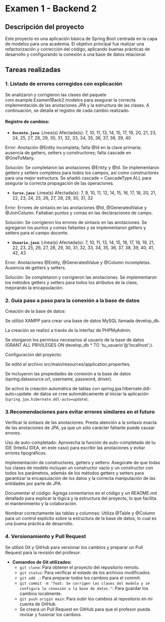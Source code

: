 # Examen 1 - Backend 2

## Descripción del proyecto
Este proyecto es una aplicación básica de Spring Boot centrada en la capa de modelos para una academia. 
El objetivo principal fue realizar una refactorización y corrección del código, aplicando buenas prácticas de desarrollo
y configurando la conexión a una base de datos relacional.

## Tareas realizadas

### 1. Listado de errores corregidos con explicación
Se analizaron y corrigieron las clases del paquete com.example.Examen1Back2.modelos para asegurar la correcta 
implementación de las anotaciones JPA y la estructura de las clases. A continuación, se detalla el registro de cada 
cambio realizado.

#### Registro de cambios:

- **`Docente.java`**:
Línea(s) Afectada(s): 7, 10, 11, 13, 14, 15, 17, 19, 20, 21, 23, 24, 25, 27, 28, 29, 30, 31, 32, 33, 34, 35, 36, 37, 38,
39, 40

Error: Anotación @Entity incompleta; falta @Id en la clave primaria; ausencia de getters, setters y constructores; falta
cascade en @OneToMany.

Solución: Se completaron las anotaciones @Entity y @Id. Se implementaron getters y setters completos para todos los 
campos, así como constructores para una mejor estructura. Se añadió cascade = CascadeType.ALL para asegurar la 
correcta propagación de las operaciones.

- **`Curso.java`**:
  Línea(s) Afectada(s): 7, 9, 10, 11, 12, 14, 15, 16, 17, 18, 20, 21, 22, 23, 24, 25, 26, 27, 28, 29, 30, 31, 32

Error: Errores de sintaxis en las anotaciones @Id, @GeneratedValue y @JoinColumn. Faltaban puntos y comas en las 
declaraciones de campo.

Solución: Se corrigieron los errores de sintaxis en las anotaciones. Se agregaron los puntos y comas faltantes y se 
implementaron getters y setters para el campo docente.

- **`Usuario.java`**:
  Línea(s) Afectada(s): 7, 10, 11, 13, 14, 15, 16, 17, 18, 19, 21, 22, 23, 25, 26, 27, 28, 29, 30, 31, 32, 33, 34, 35, 
36, 37, 38, 39, 40, 41, 42, 43

Error: Anotaciones @Entity, @GeneratedValue y @Column incompletas. Ausencia de getters y setters.

Solución: Se completaron y corrigieron las anotaciones. Se implementaron los métodos getters y setters para todos 
los atributos de la clase, mejorando la encapsulación.

### 2. Guía paso a paso para la conexión a la base de datos

Creación de la base de datos:

Se utilizó XAMPP para crear una base de datos MySQL llamada develop_db.

La creación se realizó a través de la interfaz de PHPMyAdmin.

Se otorgaron los permisos necesarios al usuario de la base de datos 
(GRANT ALL PRIVILEGES ON develop_db.* TO 'tu_usuario'@'localhost';).

Configuración del proyecto:

Se editó el archivo src/main/resources/application.properties.

Se incluyeron las propiedades de conexión a la base de datos (spring.datasource.url, username, password, driver).

Se activó la creación automática de tablas con spring.jpa.hibernate.ddl-auto=update. de datos se cree 
automáticamente al iniciar la aplicación (`spring.jpa.hibernate.ddl-auto=update`).

### 3.Recomendaciones para evitar errores similares en el futuro

Verificar la sintaxis de las anotaciones: Presta atención a la sintaxis exacta de las anotaciones de JPA, ya que un 
sólo carácter faltante puede causar errores.

Uso de auto-completado: Aprovecha la función de auto-completado de tu IDE (IntelliJ IDEA, en este caso) para escribir 
las anotaciones y evitar errores tipográficos.

Implementación de constructores, getters y setters: Asegúrate de que todas tus clases de modelo incluyan un constructor 
vacío y un constructor con todos los parámetros, además de los métodos getters y setters para garantizar la 
encapsulación de los datos y la correcta manipulación de las entidades por parte de JPA.

Documentar el código: Agrega comentarios en el código y un README.md detallado para explicar la lógica y la 
estructura del proyecto, lo que facilita el mantenimiento y la colaboración.

Nombrar correctamente las tablas y columnas: Utiliza @Table y @Column para un control explícito sobre la estructura 
de la base de datos, lo cual es una buena práctica de desarrollo.

### 4. Versionamiento y Pull Request
Se utilizó Git y GitHub para versionar los cambios y preparar un Pull Request para la revisión del profesor.

- **Comandos de Git utilizados:**
    - `git clone`: Para obtener el proyecto del repositorio remoto.
    - `git status`: Para verificar el estado de los archivos modificados.
    - `git add .`: Para preparar todos los cambios para el commit.
    - `git commit -m "feat: Se corrigen las clases del modelo y se configura la conexión a la base de datos."`: 
       Para guardar los cambios localmente.
    - `git push origin main`: Para subir los cambios al repositorio en mi cuenta de GitHub.
    - Se creará un Pull Request en GitHub para que el profesor pueda revisar y fusionar los cambios.